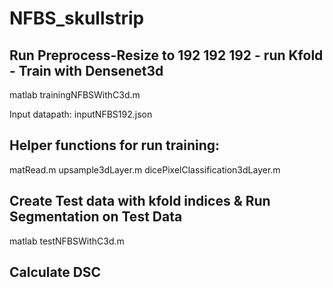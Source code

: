 # NFBS_skullstrip


## Run Preprocess-Resize to 192 192 192 - run Kfold - Train with Densenet3d
matlab trainingNFBSWithC3d.m 

Input datapath: inputNFBS192.json

## Helper functions for run training: 
matRead.m
upsample3dLayer.m
dicePixelClassification3dLayer.m

## Create Test data with kfold indices & Run Segmentation on Test Data 
matlab testNFBSWithC3d.m

## Calculate DSC 

